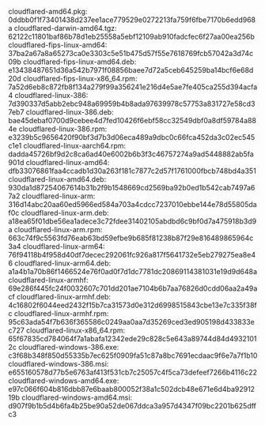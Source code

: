 cloudflared-amd64.pkg: 0ddbb0f1f73401438d237ee1ace779529e0272213fa759f6fbe7170b6edd968a
cloudflared-darwin-amd64.tgz: 62122c11801baf86b78d1eb25558a5ebf12109ab910fadcfec6f27aa00ea256b
cloudflared-fips-linux-amd64: 37ba2a67a8a65273ca0e3303c5e51b475d57f55e7618769fcb57042a3d74c09b
cloudflared-fips-linux-amd64.deb: e13438487651d36a542b7971f08856baee7d72a5ceb645259ba14bcf6e68d20d
cloudflared-fips-linux-x86_64.rpm: 7a52d6eb8c872fb8f134a279f99a356241e216d4e5ae7fe405ca255d394acfa4
cloudflared-linux-386: 7d390337d5abb2ebc948a69959b4b8ada97639978c57753a831727e58cd37eb7
cloudflared-linux-386.deb: bae45debaf0700d9cebee4d7fed10426f6ebf58cc32549dbf0a8df59784a884e
cloudflared-linux-386.rpm: e3239b5c9656420f90bf3d7b3d06eca489a9dbc0c66fca452da3c02ec545c1e1
cloudflared-linux-aarch64.rpm: dadda45726bf9d2c8ca6ad40e6002b6b3f3c46757274a9ad5448882ab5fa901d
cloudflared-linux-amd64: dfb33076861faa4ccadb1d30a263f181c7877c2d57f1761000fbcb748bd4a351
cloudflared-linux-amd64.deb: 930da1d87254067614b31b2f9b1548669cd2569ba92b0ed1b542cab7497a67a2
cloudflared-linux-arm: 316d14abc20aa60ed5966ed584a703a4cdcc7237010ebbe144e78d55805daf0c
cloudflared-linux-arm.deb: a18ea65f01dbe56ea1adece3c72fdee31402105abdbd6c9bf0d7a475918b3d9a
cloudflared-linux-arm.rpm: 663c74f9c5563fd76eab63bd59efbe9b685f81238b87f29e816489865964c3a4
cloudflared-linux-arm64: 76f94118b4f958d40df7decec292061fc926a817f5641732e5eb279275ea8e46
cloudflared-linux-arm64.deb: a1a4b1a70b86f1466524e76f0ad0f7d1dc7781dc20869114381031e19d9d648a
cloudflared-linux-armhf: 69e286f445fc24f0032607c701dd201ae7104b6b7aa76826d0cdd06aa2a49acf
cloudflared-linux-armhf.deb: 4c16802f6044eed2432f15b7ca31573d0e312d6998515843cbe13e7c335f38fc
cloudflared-linux-armhf.rpm: 95c63ada54f7b636f365586c0249aa0aa7d35269ced3ed905198d433833ec727
cloudflared-linux-x86_64.rpm: 65f67835cd784064f7a1abafa12342ede29c828c5e643a89744d84d49321012c
cloudflared-windows-386.exe: c3f68b348f850d55335b7ec625f0909fa51c87a8bc7691ecdaac9f6e7a7f1b10
cloudflared-windows-386.msi: e655160578d77b5e6763af413f531cb7c25057c4f5ca73defeef7266b4116c22
cloudflared-windows-amd64.exe: e97c066f604b816dbb87e6baab800052f38a1c502dcb48e671e6d4ba9291219b
cloudflared-windows-amd64.msi: d907f9b1b5d4b6fa4b25be90a52de067ddca3a957d4347f09bc2201b625dffc3
